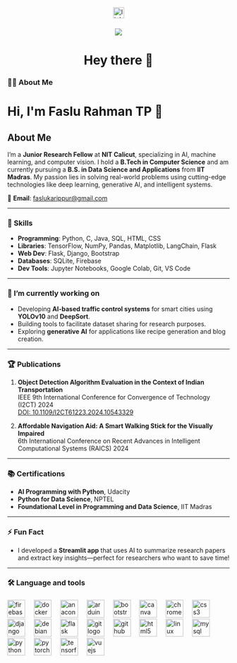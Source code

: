 

<div align="center">
  <a href="https://www.linkedin.com/in/faslu-rahman-tp-ba2236201/" target="_blank">
    <img src="https://img.shields.io/static/v1?message=LinkedIn&logo=linkedin&label=&color=0077B5&logoColor=white&labelColor=&style=for-the-badge" height="25" alt="linkedin logo"  />
  </a>
</div>

###

<div align="center">
  <img src="https://visitor-badge.laobi.icu/badge?page_id=fazleo.fazleo&left_text=Traffic"  />
</div>

###

<h1 align="center">Hey there 👋</h1>

###

<h3 align="left">👩‍💻  About Me</h3>

###

# Hi, I'm Faslu Rahman TP 👋

## About Me
I’m a **Junior Research Fellow** at **NIT Calicut**, specializing in AI, machine learning, and computer vision. I hold a **B.Tech in Computer Science** and am currently pursuing a **B.S. in Data Science and Applications** from **IIT Madras**. My passion lies in solving real-world problems using cutting-edge technologies like deep learning, generative AI, and intelligent systems.


📧 **Email**: faslukarippur@gmail.com  

---

### 🌟 Skills
- **Programming**: Python, C, Java, SQL, HTML, CSS  
- **Libraries**: TensorFlow, NumPy, Pandas, Matplotlib, LangChain, Flask  
- **Web Dev**: Flask, Django, Bootstrap  
- **Databases**: SQLite, Firebase  
- **Dev Tools**: Jupyter Notebooks, Google Colab, Git, VS Code  

---

### 🔭 I’m currently working on
- Developing **AI-based traffic control systems** for smart cities using **YOLOv10** and **DeepSort**.
- Building tools to facilitate dataset sharing for research purposes.
- Exploring **generative AI** for applications like recipe generation and blog creation.

---



### 🏆 Publications
1. **Object Detection Algorithm Evaluation in the Context of Indian Transportation**  
   IEEE 9th International Conference for Convergence of Technology (I2CT) 2024  
   [DOI: 10.1109/I2CT61223.2024.10543329](https://doi.org/10.1109/I2CT61223.2024.10543329)

2. **Affordable Navigation Aid: A Smart Walking Stick for the Visually Impaired**  
   6th International Conference on Recent Advances in Intelligent Computational Systems (RAICS) 2024  

---

### 📚 Certifications
- **AI Programming with Python**, Udacity  
- **Python for Data Science**, NPTEL  
- **Foundational Level in Programming and Data Science**, IIT Madras  

---

### ⚡ Fun Fact
- I developed a **Streamlit app** that uses AI to summarize research papers and extract key insights—perfect for researchers who want to save time!

---



<h3 align="left">🛠 Language and tools</h3>

###

<div align="left">
 
  <img src="https://cdn.jsdelivr.net/gh/devicons/devicon/icons/firebase/firebase-plain-wordmark.svg" height="40" alt="firebase logo"  />
  <img width="12" />
 


  <img src="https://cdn.jsdelivr.net/gh/devicons/devicon/icons/docker/docker-plain-wordmark.svg" height="40" alt="docker logo"  />
  <img width="12" />
  <img src="https://cdn.jsdelivr.net/gh/devicons/devicon/icons/anaconda/anaconda-original.svg" height="40" alt="anaconda logo"  />
  <img width="12" />
  <img src="https://cdn.jsdelivr.net/gh/devicons/devicon/icons/arduino/arduino-original.svg" height="40" alt="arduino logo"  />
  <img width="12" />
  <img src="https://cdn.jsdelivr.net/gh/devicons/devicon/icons/bootstrap/bootstrap-original.svg" height="40" alt="bootstrap logo"  />
  <img width="12" />
  <img src="https://cdn.jsdelivr.net/gh/devicons/devicon/icons/canva/canva-original.svg" height="40" alt="canva logo"  />
  <img width="12" />
  <img src="https://cdn.jsdelivr.net/gh/devicons/devicon/icons/chrome/chrome-original.svg" height="40" alt="chrome logo"  />
  <img width="12" />
  <img src="https://cdn.jsdelivr.net/gh/devicons/devicon/icons/css3/css3-original.svg" height="40" alt="css3 logo"  />
  <img width="12" />
  <img src="https://cdn.jsdelivr.net/gh/devicons/devicon/icons/django/django-plain.svg" height="40" alt="django logo"  />
  <img width="12" />
  <img src="https://cdn.jsdelivr.net/gh/devicons/devicon/icons/debian/debian-original.svg" height="40" alt="debian logo"  />
  <img width="12" />
  <img src="https://cdn.jsdelivr.net/gh/devicons/devicon/icons/flask/flask-original.svg" height="40" alt="flask logo"  />
  <img width="12" />
  <img src="https://cdn.jsdelivr.net/gh/devicons/devicon/icons/git/git-original.svg" height="40" alt="git logo"  />
  <img width="12" />
  <img src="https://cdn.jsdelivr.net/gh/devicons/devicon/icons/github/github-original.svg" height="40" alt="github logo"  />
  <img width="12" />
  <img src="https://cdn.jsdelivr.net/gh/devicons/devicon/icons/html5/html5-original.svg" height="40" alt="html5 logo"  />
  <img width="12" />
  <img src="https://cdn.jsdelivr.net/gh/devicons/devicon/icons/linux/linux-original.svg" height="40" alt="linux logo"  />
  <img width="12" />
  <img src="https://cdn.jsdelivr.net/gh/devicons/devicon/icons/mysql/mysql-original.svg" height="40" alt="mysql logo"  />
  <img width="12" />
  <img src="https://cdn.jsdelivr.net/gh/devicons/devicon/icons/python/python-original.svg" height="40" alt="python logo"  />
  <img width="12" />
  <img src="https://cdn.jsdelivr.net/gh/devicons/devicon/icons/pytorch/pytorch-original.svg" height="40" alt="pytorch logo"  />
  <img width="12" />
  <img src="https://cdn.jsdelivr.net/gh/devicons/devicon/icons/tensorflow/tensorflow-original.svg" height="40" alt="tensorflow logo"  />
  <img width="12" />
  <img src="https://cdn.jsdelivr.net/gh/devicons/devicon/icons/vuejs/vuejs-original.svg" height="40" alt="vuejs logo"  />
</div>

###




###
